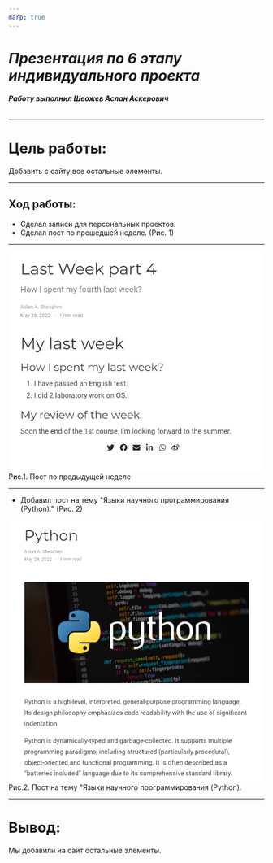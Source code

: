 ```yaml
---
marp: true
---
```

# ***Презентация по 6 этапу индивидуального проекта***
###### **Работу выполнил Шеожев Аслан Аскерович**
<!-- _backgroundColor: #11ffee00 -->
---
# Цель работы:

Добавить с сайту все остальные элементы.

<!-- _backgroundColor: #bfccbe -->
---
<!-- _backgroundColor: #bfccbe -->
## Ход работы:

* Сделал записи для персональных проектов.
* Сделал пост по прошедшей неделе. (Рис. 1)

---

![Рис.1. Пост по предыдущей неделе](image/1.jpg) Рис.1. Пост по предыдущей неделе
<!-- _backgroundColor: #bfccbe -->

---
* Добавил пост на тему "Языки научного программирования (Python)." (Рис. 2)
<!-- _backgroundColor: #bfccbe -->

![Рис.2. Пост на тему "Языки научного программирования (Python).](image/2.jpg)
Рис.2. Пост на тему "Языки научного программирования (Python).

---

# Вывод:
Мы добавили на сайт остальные элементы.
<!-- _backgroundColor: #bfccbe -->
